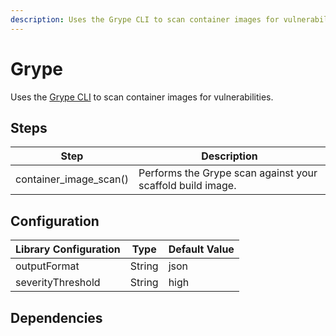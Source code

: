 ```yaml
---
description: Uses the Grype CLI to scan container images for vulnerabilities.
---
```


# Grype

Uses the [Grype CLI](https://github.com/anchore/grype) to scan container images for vulnerabilities.

## Steps

| Step | Description |
|------|-------------|
|   container_image_scan()   | Performs the Grype scan against your scaffold build image.             |

## Configuration

| Library Configuration | Type | Default Value |
|-----------------------|------|---------------|
|  outputFormat | String | json |
| severityThreshold | String | high|

## Dependencies
